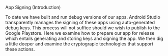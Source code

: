 App Signing (Introduction)

To date we have built and run debug versions of our apps. Android Studio transparently manages the signing of these apps using auto-generated debug keys. This process will not suffice should we wish to publish to the Google Playstore. Here we examine how to prepare our app for release which entails generating and storing keys and signing the app. We then dig a little deeper and examine the cryptograpic technologies that support these actions.

